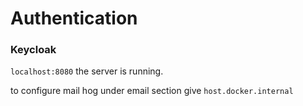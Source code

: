 # Authentication

### Keycloak 

`localhost:8080` the server is running.

to configure mail hog
under email section give `host.docker.internal`
